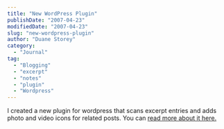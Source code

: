 ```yaml
---
title: "New WordPress Plugin"
publishDate: "2007-04-23"
modifiedDate: "2007-04-23"
slug: "new-wordpress-plugin"
author: "Duane Storey"
category:
  - "Journal"
tag:
  - "Blogging"
  - "excerpt"
  - "notes"
  - "plugin"
  - "Wordpress"
---
```


I created a new plugin for wordpress that scans excerpt entries and adds photo and video icons for related posts. You can [read more about it here.](http://www.migratorynerd.com/2007/04/22/fancy-excerpt/)